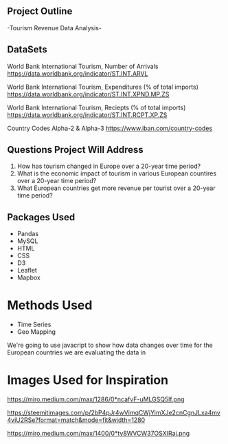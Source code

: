 ## Project Outline
-Tourism Revenue Data Analysis-

## DataSets
World Bank International Tourism, Number of Arrivals
https://data.worldbank.org/indicator/ST.INT.ARVL 

World Bank International Tourism, Expenditures (% of total imports)
https://data.worldbank.org/indicator/ST.INT.XPND.MP.ZS

World Bank International Tourism, Reciepts (% of total imports)
https://data.worldbank.org/indicator/ST.INT.RCPT.XP.ZS

Country Codes Alpha-2 & Alpha-3
https://www.iban.com/country-codes

## Questions Project Will Address
1. How has tourism changed in Europe over a 20-year time period?
2. What is the economic impact of tourism in various European countires over a 20-year time period?
3. What European countries get more revenue per tourist over a 20-year time period?

## Packages Used
- Pandas
- MySQL
- HTML
- CSS
- D3
- Leaflet
- Mapbox

# Methods Used
- Time Series
- Geo Mapping

We're going to use javacript to show how data changes over time for the European countries we are evaluating the data in

# Images Used for Inspiration

https://miro.medium.com/max/1286/0*ncafvF-uMLGSQ5lf.png 

https://steemitimages.com/p/2bP4pJr4wVimqCWjYimXJe2cnCgnJLxa4mv4viU2RSe?format=match&mode=fit&width=1280 

https://miro.medium.com/max/1400/0*ty8WVCW37OSXIRaj.png 